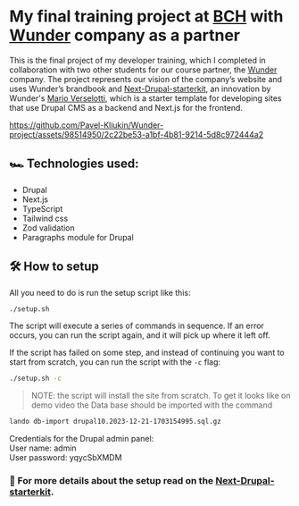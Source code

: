 # My final training project at [BCH](https://www.bc.fi) with [Wunder](https://www.wunder.io) company as a partner

This is the final project of my developer training, which I completed in collaboration with two other students for our course partner, the [Wunder](https://www.wunder.io) company. The project represents our vision of the company’s website and uses Wunder’s brandbook and [Next-Drupal-starterkit](https://github.com/wunderio/next-drupal-starterkit), an innovation by Wunder's [Mario Verselotti](https://www.linkedin.com/in/mariovercellotti/), which is a starter template for developing sites that use Drupal CMS as a backend and Next.js for the frontend.

https://github.com/Pavel-Kliukin/Wunder-project/assets/98514950/2c22be53-a1bf-4b81-9214-5d8c972444a2

## 🏎️ Technologies used:
- Drupal
- Next.js
- TypeScript
- Tailwind css
- Zod validation
- Paragraphs module for Drupal


## 🛠 How to setup

All you need to do is run the setup script like this:

```bash
./setup.sh
```

The script will execute a series of commands in sequence. If an error occurs, you can run the script again, and it will pick up where it left off.

If the script has failed on some step, and instead of continuing you want to start from scratch, you can run the script with the `-c` flag:

```bash
./setup.sh -c
```

> NOTE: the script will install the site from scratch. To get it looks like on demo video the Data base should be imported with the command
```bash
lando db-import drupal10.2023-12-21-1703154995.sql.gz
```
Credentials for the Drupal admin panel:  
User name: admin  
User password: yqycSbXMDM  

### 📄 For more details about the setup read on the [Next-Drupal-starterkit](https://github.com/wunderio/next-drupal-starterkit).
